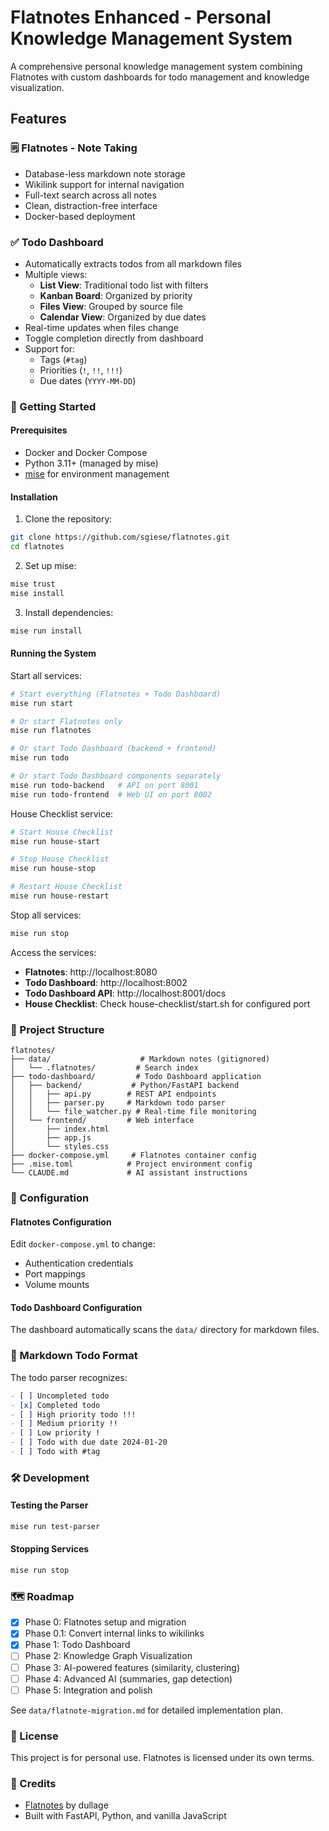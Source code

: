 # Flatnotes Enhanced - Personal Knowledge Management System

A comprehensive personal knowledge management system combining Flatnotes with custom dashboards for todo management and knowledge visualization.

## Features

### 🗒️ Flatnotes - Note Taking
- Database-less markdown note storage
- Wikilink support for internal navigation
- Full-text search across all notes
- Clean, distraction-free interface
- Docker-based deployment

### ✅ Todo Dashboard
- Automatically extracts todos from all markdown files
- Multiple views:
  - **List View**: Traditional todo list with filters
  - **Kanban Board**: Organized by priority
  - **Files View**: Grouped by source file
  - **Calendar View**: Organized by due dates
- Real-time updates when files change
- Toggle completion directly from dashboard
- Support for:
  - Tags (`#tag`)
  - Priorities (`!`, `!!`, `!!!`)
  - Due dates (`YYYY-MM-DD`)

### 🚀 Getting Started

#### Prerequisites
- Docker and Docker Compose
- Python 3.11+ (managed by mise)
- [mise](https://mise.jdx.dev/) for environment management

#### Installation

1. Clone the repository:
```bash
git clone https://github.com/sgiese/flatnotes.git
cd flatnotes
```

2. Set up mise:
```bash
mise trust
mise install
```

3. Install dependencies:
```bash
mise run install
```

#### Running the System

Start all services:
```bash
# Start everything (Flatnotes + Todo Dashboard)
mise run start

# Or start Flatnotes only
mise run flatnotes

# Or start Todo Dashboard (backend + frontend)
mise run todo

# Or start Todo Dashboard components separately
mise run todo-backend   # API on port 8001
mise run todo-frontend  # Web UI on port 8002
```

House Checklist service:
```bash
# Start House Checklist
mise run house-start

# Stop House Checklist
mise run house-stop

# Restart House Checklist
mise run house-restart
```

Stop all services:
```bash
mise run stop
```

Access the services:
- **Flatnotes**: http://localhost:8080
- **Todo Dashboard**: http://localhost:8002
- **Todo Dashboard API**: http://localhost:8001/docs
- **House Checklist**: Check house-checklist/start.sh for configured port

### 📁 Project Structure

```
flatnotes/
├── data/                    # Markdown notes (gitignored)
│   └── .flatnotes/         # Search index
├── todo-dashboard/         # Todo Dashboard application
│   ├── backend/           # Python/FastAPI backend
│   │   ├── api.py        # REST API endpoints
│   │   ├── parser.py     # Markdown todo parser
│   │   └── file_watcher.py # Real-time file monitoring
│   └── frontend/         # Web interface
│       ├── index.html
│       ├── app.js
│       └── styles.css
├── docker-compose.yml     # Flatnotes container config
├── .mise.toml            # Project environment config
└── CLAUDE.md             # AI assistant instructions
```

### 🔧 Configuration

#### Flatnotes Configuration
Edit `docker-compose.yml` to change:
- Authentication credentials
- Port mappings
- Volume mounts

#### Todo Dashboard Configuration
The dashboard automatically scans the `data/` directory for markdown files.

### 📝 Markdown Todo Format

The todo parser recognizes:
```markdown
- [ ] Uncompleted todo
- [x] Completed todo
- [ ] High priority todo !!!
- [ ] Medium priority !!
- [ ] Low priority !
- [ ] Todo with due date 2024-01-20
- [ ] Todo with #tag
```

### 🛠️ Development

#### Testing the Parser
```bash
mise run test-parser
```

#### Stopping Services
```bash
mise run stop
```

### 🗺️ Roadmap

- [x] Phase 0: Flatnotes setup and migration
- [x] Phase 0.1: Convert internal links to wikilinks
- [x] Phase 1: Todo Dashboard
- [ ] Phase 2: Knowledge Graph Visualization
- [ ] Phase 3: AI-powered features (similarity, clustering)
- [ ] Phase 4: Advanced AI (summaries, gap detection)
- [ ] Phase 5: Integration and polish

See `data/flatnote-migration.md` for detailed implementation plan.

### 📄 License

This project is for personal use. Flatnotes is licensed under its own terms.

### 🙏 Credits

- [Flatnotes](https://github.com/dullage/flatnotes) by dullage
- Built with FastAPI, Python, and vanilla JavaScript